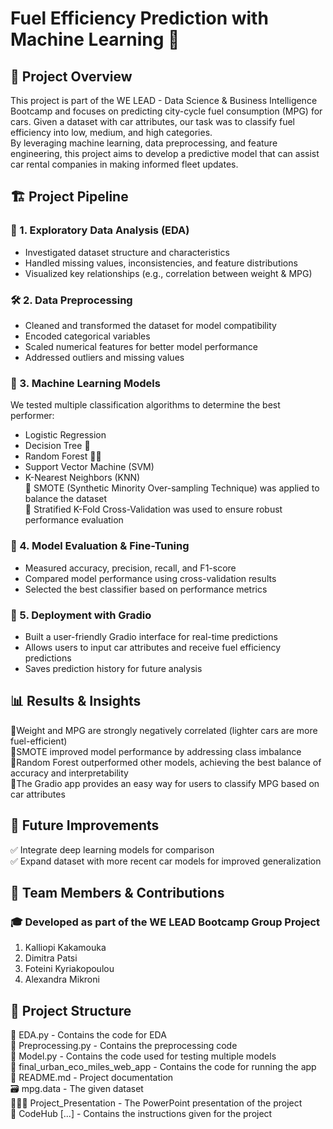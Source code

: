 # Fuel Efficiency Prediction with Machine Learning 🚗
## 📌 Project Overview<br/>
This project is part of the WE LEAD - Data Science & Business Intelligence Bootcamp and focuses on predicting city-cycle fuel consumption (MPG) for cars. Given a dataset with car attributes, our task was to classify fuel efficiency into low, medium, and high categories.<br/>
By leveraging machine learning, data preprocessing, and feature engineering, this project aims to develop a predictive model that can assist car rental companies in making informed fleet updates.<br/>

## 🏗 Project Pipeline<br/>
### 🔎 1. Exploratory Data Analysis (EDA)<br/>
- Investigated dataset structure and characteristics<br/>
- Handled missing values, inconsistencies, and feature distributions<br/>
- Visualized key relationships (e.g., correlation between weight & MPG)<br/>

### 🛠 2. Data Preprocessing<br/>
- Cleaned and transformed the dataset for model compatibility<br/>
- Encoded categorical variables<br/>
- Scaled numerical features for better model performance<br/>
- Addressed outliers and missing values<br/>

### 🤖 3. Machine Learning Models<br/>
We tested multiple classification algorithms to determine the best performer:<br/>
- Logistic Regression<br/>
- Decision Tree 🌳<br/>
- Random Forest 🌲🌲<br/>
- Support Vector Machine (SVM)<br/>
- K-Nearest Neighbors (KNN)<br/>
🔹 SMOTE (Synthetic Minority Over-sampling Technique) was applied to balance the dataset<br/>
🔹 Stratified K-Fold Cross-Validation was used to ensure robust performance evaluation<br/>

### 🎯 4. Model Evaluation & Fine-Tuning<br/>
- Measured accuracy, precision, recall, and F1-score<br/>
- Compared model performance using cross-validation results<br/>
- Selected the best classifier based on performance metrics<br/>

### 🚀 5. Deployment with Gradio<br/>
- Built a user-friendly Gradio interface for real-time predictions<br/>
- Allows users to input car attributes and receive fuel efficiency predictions<br/>
- Saves prediction history for future analysis<br/>

## 📊 Results & Insights<br/>
🔹Weight and MPG are strongly negatively correlated (lighter cars are more fuel-efficient)<br/>
🔹SMOTE improved model performance by addressing class imbalance<br/>
🔹Random Forest outperformed other models, achieving the best balance of accuracy and interpretability<br/>
🔹The Gradio app provides an easy way for users to classify MPG based on car attributes<br/>

## 📌 Future Improvements<br/>
✅ Integrate deep learning models for comparison<br/>
✅ Expand dataset with more recent car models for improved generalization<br/>

## 👥 Team Members & Contributions<br/>
### 🎓 Developed as part of the WE LEAD Bootcamp Group Project<br/>

1. Kalliopi Kakamouka<br/>
2. Dimitra Patsi<br/>
3. Foteini Kyriakopoulou<br/>
4. Alexandra Mikroni<br/>

## 📂 Project Structure<br/>
📁 EDA.py - Contains the code for EDA<br/>
📁 Preprocessing.py - Contains the preprocessing code<br/>
📁 Model.py - Contains the code used for testing multiple models<br/>
📁 final_urban_eco_miles_web_app - Contains the code for running the app<br/>
📜 README.md - Project documentation<br/>
🗃️ mpg.data - The given dataset<br/>
👩🏻‍🏫 Project_Presentation - The PowerPoint presentation of the project<br/>
📄 CodeHub [...] - Contains the instructions given for the project
